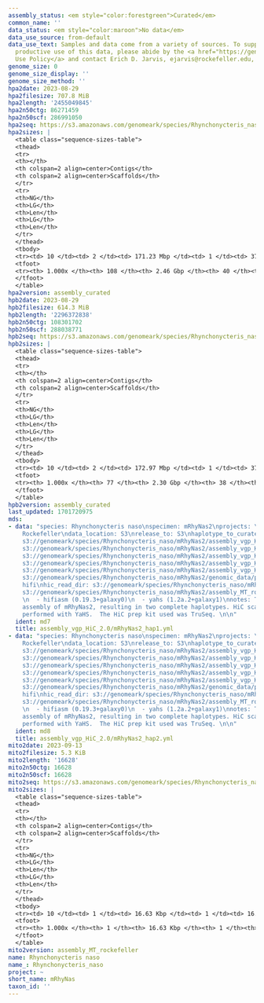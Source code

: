 ```yaml
---
assembly_status: <em style="color:forestgreen">Curated</em>
common_name: ''
data_status: <em style="color:maroon">No data</em>
data_use_source: from-default
data_use_text: Samples and data come from a variety of sources. To support fair and
  productive use of this data, please abide by the <a href="https://genome10k.soe.ucsc.edu/data-use-policies/">Data
  Use Policy</a> and contact Erich D. Jarvis, ejarvis@rockefeller.edu, with any questions.
genome_size: 0
genome_size_display: ''
genome_size_method: ''
hpa2date: 2023-08-29
hpa2filesize: 707.8 MiB
hpa2length: '2455049845'
hpa2n50ctg: 86271459
hpa2n50scf: 286991050
hpa2seq: https://s3.amazonaws.com/genomeark/species/Rhynchonycteris_naso/mRhyNas2/assembly_curated/mRhyNas2.hap1.cur.20230829.fasta.gz
hpa2sizes: |
  <table class="sequence-sizes-table">
  <thead>
  <tr>
  <th></th>
  <th colspan=2 align=center>Contigs</th>
  <th colspan=2 align=center>Scaffolds</th>
  </tr>
  <tr>
  <th>NG</th>
  <th>LG</th>
  <th>Len</th>
  <th>LG</th>
  <th>Len</th>
  </tr>
  </thead>
  <tbody>
  <tr><td> 10 </td><td> 2 </td><td> 171.23 Mbp </td><td> 1 </td><td> 372.38 Mbp </td></tr><tr><td> 20 </td><td> 3 </td><td> 146.80 Mbp </td><td> 2 </td><td> 317.76 Mbp </td></tr><tr><td> 30 </td><td> 5 </td><td> 134.66 Mbp </td><td> 3 </td><td> 310.93 Mbp </td></tr><tr><td> 40 </td><td> 7 </td><td> 111.20 Mbp </td><td> 3 </td><td> 310.93 Mbp </td></tr><tr style="background-color:#cccccc;"><td> 50 </td><td> 10 </td><td style="background-color:#88ff88;"> 86.27 Mbp </td><td> 4 </td><td style="background-color:#88ff88;"> 286.99 Mbp </td></tr><tr><td> 60 </td><td> 13 </td><td> 78.41 Mbp </td><td> 5 </td><td> 261.06 Mbp </td></tr><tr><td> 70 </td><td> 16 </td><td> 65.85 Mbp </td><td> 6 </td><td> 209.12 Mbp </td></tr><tr><td> 80 </td><td> 20 </td><td> 54.57 Mbp </td><td> 8 </td><td> 151.67 Mbp </td></tr><tr><td> 90 </td><td> 25 </td><td> 34.67 Mbp </td><td> 9 </td><td> 142.67 Mbp </td></tr><tr><td> 100 </td><td> 108 </td><td> 3.41 Kbp </td><td> 40 </td><td> 18.95 Kbp </td></tr></tbody>
  <tfoot>
  <tr><th> 1.000x </th><th> 108 </th><th> 2.46 Gbp </th><th> 40 </th><th> 2.46 Gbp </th></tr>
  </tfoot>
  </table>
hpa2version: assembly_curated
hpb2date: 2023-08-29
hpb2filesize: 614.3 MiB
hpb2length: '2296372838'
hpb2n50ctg: 108301702
hpb2n50scf: 288038771
hpb2seq: https://s3.amazonaws.com/genomeark/species/Rhynchonycteris_naso/mRhyNas2/assembly_curated/mRhyNas2.hap2.cur.20230829.fasta.gz
hpb2sizes: |
  <table class="sequence-sizes-table">
  <thead>
  <tr>
  <th></th>
  <th colspan=2 align=center>Contigs</th>
  <th colspan=2 align=center>Scaffolds</th>
  </tr>
  <tr>
  <th>NG</th>
  <th>LG</th>
  <th>Len</th>
  <th>LG</th>
  <th>Len</th>
  </tr>
  </thead>
  <tbody>
  <tr><td> 10 </td><td> 2 </td><td> 172.97 Mbp </td><td> 1 </td><td> 373.09 Mbp </td></tr><tr><td> 20 </td><td> 3 </td><td> 160.05 Mbp </td><td> 2 </td><td> 317.68 Mbp </td></tr><tr><td> 30 </td><td> 5 </td><td> 134.90 Mbp </td><td> 2 </td><td> 317.68 Mbp </td></tr><tr><td> 40 </td><td> 7 </td><td> 119.46 Mbp </td><td> 3 </td><td> 310.88 Mbp </td></tr><tr style="background-color:#cccccc;"><td> 50 </td><td> 9 </td><td style="background-color:#88ff88;"> 108.30 Mbp </td><td> 4 </td><td style="background-color:#88ff88;"> 288.04 Mbp </td></tr><tr><td> 60 </td><td> 11 </td><td> 103.58 Mbp </td><td> 5 </td><td> 262.10 Mbp </td></tr><tr><td> 70 </td><td> 13 </td><td> 90.61 Mbp </td><td> 6 </td><td> 207.71 Mbp </td></tr><tr><td> 80 </td><td> 16 </td><td> 65.32 Mbp </td><td> 7 </td><td> 169.51 Mbp </td></tr><tr><td> 90 </td><td> 20 </td><td> 46.91 Mbp </td><td> 8 </td><td> 151.60 Mbp </td></tr><tr><td> 100 </td><td> 77 </td><td> 16.40 Kbp </td><td> 38 </td><td> 16.40 Kbp </td></tr></tbody>
  <tfoot>
  <tr><th> 1.000x </th><th> 77 </th><th> 2.30 Gbp </th><th> 38 </th><th> 2.30 Gbp </th></tr>
  </tfoot>
  </table>
hpb2version: assembly_curated
last_updated: 1701720975
mds:
- data: "species: Rhynchonycteris naso\nspecimen: mRhyNas2\nprojects: \n  - vgp\nassembled_by_group:
    Rockefeller\ndata_location: S3\nrelease_to: S3\nhaplotype_to_curate: hap1\nhap1:
    s3://genomeark/species/Rhynchonycteris_naso/mRhyNas2/assembly_vgp_HiC_2.0/mRhyNas2.HiC.hap1.20230829.fasta.gz\nhap2:
    s3://genomeark/species/Rhynchonycteris_naso/mRhyNas2/assembly_vgp_HiC_2.0/mRhyNas2.HiC.hap2.20230829.fasta.gz\npretext_hap1:
    s3://genomeark/species/Rhynchonycteris_naso/mRhyNas2/assembly_vgp_HiC_2.0/evaluation/hap1/pretext/mRhyNas2_hap1_s2.pretext\npretext_hap2:
    s3://genomeark/species/Rhynchonycteris_naso/mRhyNas2/assembly_vgp_HiC_2.0/evaluation/hap2/pretext/mRhyNas2_hap2_s2.pretext\nkmer_spectra_img:
    s3://genomeark/species/Rhynchonycteris_naso/mRhyNas2/assembly_vgp_HiC_2.0/evaluation/merqury/mRhyNas2_png/\npacbio_read_dir:
    s3://genomeark/species/Rhynchonycteris_naso/mRhyNas2/genomic_data/pacbio_hifi/\npacbio_read_type:
    hifi\nhic_read_dir: s3://genomeark/species/Rhynchonycteris_naso/mRhyNas2/genomic_data/arima/\nmito:
    s3://genomeark/species/Rhynchonycteris_naso/mRhyNas2/assembly_MT_rockefeller/mRhyNas2.MT.20230913.fasta.gz\npipeline:
    \n  - hifiasm (0.19.3+galaxy0)\n  - yahs (1.2a.2+galaxy1)\nnotes: This was a Hifiasm-HiC
    assembly of mRhyNas2, resulting in two complete haplotypes. HiC scaffolding was
    performed with YaHS.  The HiC prep kit used was TruSeq. \n\n"
  ident: md7
  title: assembly_vgp_HiC_2.0/mRhyNas2_hap1.yml
- data: "species: Rhynchonycteris naso\nspecimen: mRhyNas2\nprojects: \n  - vgp\nassembled_by_group:
    Rockefeller\ndata_location: S3\nrelease_to: S3\nhaplotype_to_curate: hap2\nhap1:
    s3://genomeark/species/Rhynchonycteris_naso/mRhyNas2/assembly_vgp_HiC_2.0/mRhyNas2.HiC.hap1.20230829.fasta.gz\nhap2:
    s3://genomeark/species/Rhynchonycteris_naso/mRhyNas2/assembly_vgp_HiC_2.0/mRhyNas2.HiC.hap2.20230829.fasta.gz\npretext_hap1:
    s3://genomeark/species/Rhynchonycteris_naso/mRhyNas2/assembly_vgp_HiC_2.0/evaluation/hap1/pretext/mRhyNas2_hap1_s2.pretext\npretext_hap2:
    s3://genomeark/species/Rhynchonycteris_naso/mRhyNas2/assembly_vgp_HiC_2.0/evaluation/hap2/pretext/mRhyNas2_hap2_s2.pretext\nkmer_spectra_img:
    s3://genomeark/species/Rhynchonycteris_naso/mRhyNas2/assembly_vgp_HiC_2.0/evaluation/merqury/mRhyNas2_png/\npacbio_read_dir:
    s3://genomeark/species/Rhynchonycteris_naso/mRhyNas2/genomic_data/pacbio_hifi/\npacbio_read_type:
    hifi\nhic_read_dir: s3://genomeark/species/Rhynchonycteris_naso/mRhyNas2/genomic_data/arima/\nmito:
    s3://genomeark/species/Rhynchonycteris_naso/mRhyNas2/assembly_MT_rockefeller/mRhyNas2.MT.20230913.fasta.gz\npipeline:
    \n  - hifiasm (0.19.3+galaxy0)\n  - yahs (1.2a.2+galaxy1)\nnotes: This was a Hifiasm-HiC
    assembly of mRhyNas2, resulting in two complete haplotypes. HiC scaffolding was
    performed with YaHS.  The HiC prep kit used was TruSeq. \n\n"
  ident: md8
  title: assembly_vgp_HiC_2.0/mRhyNas2_hap2.yml
mito2date: 2023-09-13
mito2filesize: 5.3 KiB
mito2length: '16628'
mito2n50ctg: 16628
mito2n50scf: 16628
mito2seq: https://s3.amazonaws.com/genomeark/species/Rhynchonycteris_naso/mRhyNas2/assembly_MT_rockefeller/mRhyNas2.MT.20230913.fasta.gz
mito2sizes: |
  <table class="sequence-sizes-table">
  <thead>
  <tr>
  <th></th>
  <th colspan=2 align=center>Contigs</th>
  <th colspan=2 align=center>Scaffolds</th>
  </tr>
  <tr>
  <th>NG</th>
  <th>LG</th>
  <th>Len</th>
  <th>LG</th>
  <th>Len</th>
  </tr>
  </thead>
  <tbody>
  <tr><td> 10 </td><td> 1 </td><td> 16.63 Kbp </td><td> 1 </td><td> 16.63 Kbp </td></tr><tr><td> 20 </td><td> 1 </td><td> 16.63 Kbp </td><td> 1 </td><td> 16.63 Kbp </td></tr><tr><td> 30 </td><td> 1 </td><td> 16.63 Kbp </td><td> 1 </td><td> 16.63 Kbp </td></tr><tr><td> 40 </td><td> 1 </td><td> 16.63 Kbp </td><td> 1 </td><td> 16.63 Kbp </td></tr><tr style="background-color:#cccccc;"><td> 50 </td><td> 1 </td><td style="background-color:#ff8888;"> 16.63 Kbp </td><td> 1 </td><td style="background-color:#ff8888;"> 16.63 Kbp </td></tr><tr><td> 60 </td><td> 1 </td><td> 16.63 Kbp </td><td> 1 </td><td> 16.63 Kbp </td></tr><tr><td> 70 </td><td> 1 </td><td> 16.63 Kbp </td><td> 1 </td><td> 16.63 Kbp </td></tr><tr><td> 80 </td><td> 1 </td><td> 16.63 Kbp </td><td> 1 </td><td> 16.63 Kbp </td></tr><tr><td> 90 </td><td> 1 </td><td> 16.63 Kbp </td><td> 1 </td><td> 16.63 Kbp </td></tr><tr><td> 100 </td><td> 1 </td><td> 16.63 Kbp </td><td> 1 </td><td> 16.63 Kbp </td></tr></tbody>
  <tfoot>
  <tr><th> 1.000x </th><th> 1 </th><th> 16.63 Kbp </th><th> 1 </th><th> 16.63 Kbp </th></tr>
  </tfoot>
  </table>
mito2version: assembly_MT_rockefeller
name: Rhynchonycteris naso
name_: Rhynchonycteris_naso
project: ~
short_name: mRhyNas
taxon_id: ''
---
```


